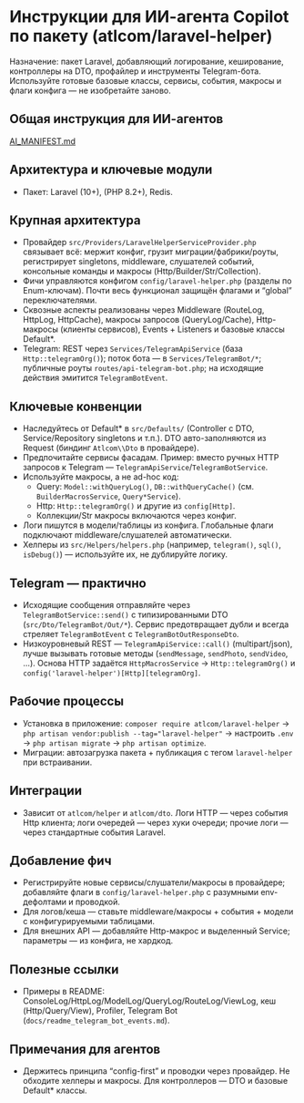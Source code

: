 # Инструкции для ИИ-агента Copilot по пакету (atlcom/laravel-helper)

Назначение: пакет Laravel, добавляющий логирование, кеширование, контроллеры на DTO, профайлер и инструменты Telegram-бота. Используйте готовые базовые классы, сервисы, события, макросы и флаги конфига — не изобретайте заново.

## Общая инструкция для ИИ-агентов
[AI_MANIFEST.md](https://github.com/atlcomgit/laravel-helper/blob/master/AI_MANIFEST.md)

## Архитектура и ключевые модули
- Пакет: Laravel (10+), (PHP 8.2+), Redis.

## Крупная архитектура
- Провайдер `src/Providers/LaravelHelperServiceProvider.php` связывает всё: мержит конфиг, грузит миграции/фабрики/роуты, регистрирует singletons, middleware, слушателей событий, консольные команды и макросы (Http/Builder/Str/Collection).
- Фичи управляются конфигом `config/laravel-helper.php` (разделы по Enum-ключам). Почти весь функционал защищён флагами и “global” переключателями.
- Сквозные аспекты реализованы через Middleware (RouteLog, HttpLog, HttpCache), макросы запросов (QueryLog/Cache), Http-макросы (клиенты сервисов), Events + Listeners и базовые классы Default*.
- Telegram: REST через `Services/TelegramApiService` (база `Http::telegramOrg()`); поток бота — в `Services/TelegramBot/*`; публичные роуты `routes/api-telegram-bot.php`; на исходящие действия эмитится `TelegramBotEvent`.

## Ключевые конвенции
- Наследуйтесь от Default* в `src/Defaults/` (Controller c DTO, Service/Repository singletons и т.п.). DTO авто-заполняются из Request (биндинг `Atlcom\\Dto` в провайдере).
- Предпочитайте сервисы фасадам. Пример: вместо ручных HTTP запросов к Telegram — `TelegramApiService`/`TelegramBotService`.
- Используйте макросы, а не ad-hoc код:
  - Query: `Model::withQueryLog()`, `DB::withQueryCache()` (см. `BuilderMacrosService`, `Query*Service`).
  - Http: `Http::telegramOrg()` и другие из `config[Http]`.
  - Коллекции/Str макросы включаются через конфиг.
- Логи пишутся в модели/таблицы из конфига. Глобальные флаги подключают middleware/слушателей автоматически.
- Хелперы из `src/Helpers/helpers.php` (например, `telegram()`, `sql()`, `isDebug()`) — используйте их, не дублируйте логику.

## Telegram — практично
- Исходящие сообщения отправляйте через `TelegramBotService::send()` c типизированными DTO (`src/Dto/TelegramBot/Out/*`). Сервис предотвращает дубли и всегда стреляет `TelegramBotEvent` с `TelegramBotOutResponseDto`.
- Низкоуровневый REST — `TelegramApiService::call()` (multipart/json), лучше вызывать готовые методы (`sendMessage`, `sendPhoto`, `sendVideo`, ...). Основа HTTP задаётся `HttpMacrosService` → `Http::telegramOrg()` и `config('laravel-helper')[Http][telegramOrg]`.

## Рабочие процессы
- Установка в приложение: `composer require atlcom/laravel-helper` → `php artisan vendor:publish --tag="laravel-helper"` → настроить `.env` → `php artisan migrate` → `php artisan optimize`.
- Миграции: автозагрузка пакета + публикация с тегом `laravel-helper` при встраивании.

## Интеграции
- Зависит от `atlcom/helper` и `atlcom/dto`. Логи HTTP — через события Http клиента; логи очередей — через хуки очереди; прочие логи — через стандартные события Laravel.

## Добавление фич
- Регистрируйте новые сервисы/слушатели/макросы в провайдере; добавляйте флаги в `config/laravel-helper.php` с разумными env-дефолтами и проводкой.
- Для логов/кеша — ставьте middleware/макросы + события + модели с конфигурируемыми таблицами.
- Для внешних API — добавляйте Http-макрос и выделенный Service; параметры — из конфига, не хардкод.

## Полезные ссылки
- Примеры в README: ConsoleLog/HttpLog/ModelLog/QueryLog/RouteLog/ViewLog, кеш (Http/Query/View), Profiler, Telegram Bot (`docs/readme_telegram_bot_events.md`).

## Примечания для агентов
- Держитесь принципа “config-first” и проводки через провайдер. Не обходите хелперы и макросы. Для контроллеров — DTO и базовые Default* классы.

